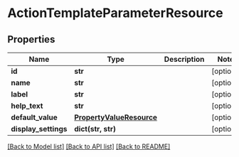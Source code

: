 # ActionTemplateParameterResource

## Properties
Name | Type | Description | Notes
------------ | ------------- | ------------- | -------------
**id** | **str** |  | [optional] 
**name** | **str** |  | [optional] 
**label** | **str** |  | [optional] 
**help_text** | **str** |  | [optional] 
**default_value** | [**PropertyValueResource**](PropertyValueResource.md) |  | [optional] 
**display_settings** | **dict(str, str)** |  | [optional] 

[[Back to Model list]](../README.md#documentation-for-models) [[Back to API list]](../README.md#documentation-for-api-endpoints) [[Back to README]](../README.md)


